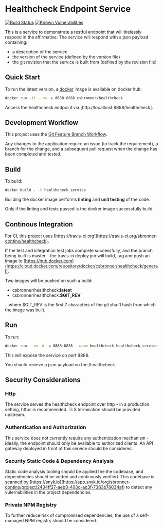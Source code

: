 # Healthcheck Endpoint Service

[![Build Status](https://travis-ci.org/sbronner-contino/healthcheck.svg?branch=master)](https://travis-ci.org/sbronner-contino/healthcheck)
[![Known Vulnerabilities](https://snyk.io/test/github/sbronner-contino/healthcheck/badge.svg?targetFile=package.json)](https://snyk.io/test/github/sbronner-contino/healthcheck?targetFile=package.json)

This is a service to demonstrate a restful endpoint that will tirelessly respond in the affirmative. The service will respond with a json payload containing:

* a description of the service
* the version of the service (defined by the version file)
* the git revision that the service is built from (defined by the revision file)

## Quick Start

To run the latest version, a [docker](https://www.docker.com/get-started) image is available on docker hub:

```bash
docker run -it --rm -p 8888:8888 csbronner/healthcheck
```

Access the healthcheck endpoint via [http://localhost:8888/healthcheck].

## Development Workflow

This project uses the [Git Feature Branch Workflow](https://www.atlassian.com/git/tutorials/comparing-workflows/feature-branch-workflow).

Any changes to the application require an issue (to track the requirement), a branch for the change, and a subsequent pull request when the change has been completed and tested.

## Build

To build:

```bash
docker build . -t healthcheck_service
```

Building the docker image performs **linting** and **unit testing** of the code.

Only if the linting and tests passed is the docker image successfully build.

## Continous Integration

For CI, this project uses [https://travis-ci.org](https://travis-ci.org/sbronner-contino/healthcheck).

If the test and integration test jobs complete successfully, and the branch being built is master - the travis-ci deploy job will build, tag and push an image to [https://hub.docker.com](https://cloud.docker.com/repository/docker/csbronner/healthcheck/general).

Two images will be pushed on such a build:
* csbronner/healthcheck:**latest**
* csbronner/healthcheck:**$GIT_REV**

...where $GIT_REV is the first 7 characters of the git sha-1 hash from which the image was built.

## Run

To run:

```bash
docker run --rm -d -p 8888:8888 --name healthcheck healthcheck_service
```

This will expose the service on port 8888.

You should recieve a json payload on the /healthcheck.

## Security Considerations

### Http

The service serves the healthcheck endpoint over http - in a production setting, https is recommended. TLS termination should be provided upstream.

### Authentication and Authorization

This service does not currently require any authentication mechanism - ideally, the endpoint should only be available to authorized clients. An API gateway deployed in front of this service should be considered.

### Security Static Code & Dependency Analysis

Static code analysis tooling should be applied the the codebase, and dependencies should be vetted and continously verified. This codebase is scanned by [https://snyk.io](https://app.snyk.io/org/sbronner-contino/project/2434ff27-aeb0-403c-ad3f-7383b76034af) to detect any vulernabilities in the project dependencies.

### Private NPM Registry

To further reduce risk of compromised dependencies, the use of a self-managed NPM registry should be considered.
